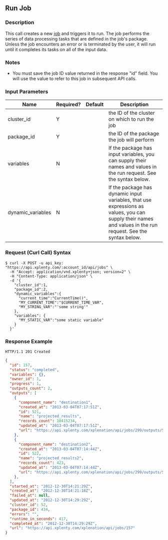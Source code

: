 ## Run Job

### Description
This call creates a new [job](https://github.com/xplenty/xplenty-api-doc-v2/blob/master/resources/job.md) and triggers it to run. The job performs the series of data processing tasks that are defined in the job's package. Unless the job encounters an error or is terminated by the user, it will run until it completes its tasks on all of the input data.

### Notes
* You must save the job ID value returned in the response "id" field. You will use the value to refer to this job in subsequent API calls.

### Input Parameters

|Name|Required?|Default|Description|
|----|---------|-------|-----------|
cluster_id|Y| |the ID of the cluster on which to run the job
package_id|Y| |the ID of the package the job will perform
variables|N| |If the package has input variables, you can supply their names and values in the run request. See the syntax below.
dynamic_variables|N| |If the package has dynamic input variables, that use expressions as values, you can supply their names and values in the run request. See the syntax below.

### Request (Curl Call) Syntax
```shell
$ curl -X POST -u api_key: "https://api.xplenty.com/:account_id/api/jobs" \
  -H "Accept: application/vnd.xplenty+json; version=2" \
  -H "Content-Type: application/json" \
  -d '{
    "cluster_id":1,
    "package_id":2,
    "dynamic_variables":{
      "current_time":"CurrentTime()",
      "MY_CURRENT_TIME":"$CURRENT_TIME_VAR",
      "MY_STRING_VAR":"'some string'"
    },
    "variables": {
      "MY_STATIC_VAR":"some static variable"
    }
  }'
```

### Response Example
```HTTP
HTTP/1.1 201 Created
```

```json
{
  "id": 157,
  "status": "completed",
  "variables": {},
  "owner_id": 1,
  "progress": 1,
  "outputs_count": 2,
  "outputs": [
    {
      "component_name": "destination1",
      "created_at": "2013-03-04T07:17:51Z",
      "id": 521,
      "name": "projected_results",
      "records_count": 10415234,
      "updated_at": "2013-03-04T07:17:51Z",
      "url": "https://api.xplenty.com/xplenation/api/jobs/299/outputs/521",
    },
    {
      "component_name": "destination2",
      "created_at": "2013-03-04T07:14:44Z",
      "id": 522,
      "name": "projected_results2",
      "records_count": 423,
      "updated_at": "2013-03-04T07:14:44Z",
      "url": "https://api.xplenty.com/xplenation/api/jobs/299/outputs/522",
    },
  ],
  "started_at": "2012-12-30T14:21:29Z",
  "created_at": "2012-12-30T14:21:18Z",
  "failed_at": null,
  "updated_at": "2012-12-30T14:29:29Z",
  "cluster_id": 52,
  "package_id": 434,
  "errors": "",
  "runtime_in_seconds": 417,
  "completed_at": "2012-12-30T14:29:29Z",
  "url": "https://api.xplenty.com/xplenation/api/jobs/157"
}
```
